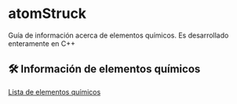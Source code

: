 # atomStruck
Guía de información acerca de elementos químicos. Es desarrollado enteramente en C++

## 🛠️ Información de elementos químicos
[Lista de elementos químicos](https://www.periodni.com/es/elementos_clasificados_por_numero_atomico.html)
